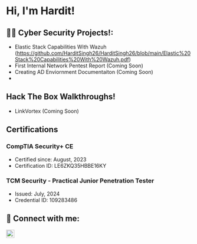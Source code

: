 <h1>Hi, I'm Hardit!</h1>

<h2>👨‍💻 Cyber Security Projects!:</h2>

- Elastic Stack Capabilities With Wazuh (https://github.com/HarditSingh26/HarditSingh26/blob/main/Elastic%20Stack%20Capabilities%20With%20Wazuh.pdf)
- First Internal Network Pentest Report (Coming Soon)
- Creating AD Enviornment Documentaiton (Coming Soon)
- 
<h2>Hack The Box Walkthroughs!</h2>

- LinkVortex (Coming Soon)

<h2> Certifications </h2>

### CompTIA Security+ CE  
- Certified since: August, 2023  
- Certification ID: LE6ZKQ35HBBE16KY  

### TCM Security - Practical Junior Penetration Tester  
- Issued: July, 2024  
- Credential ID: 109283486  


<h2> 🤳 Connect with me:</h2>

[<img align="left" alt="HarditSingh | LinkedIn" width="22px" src="https://cdn.jsdelivr.net/npm/simple-icons@v3/icons/linkedin.svg" />][linkedin]


[linkedin]: https://www.linkedin.com/in/hardit-singh-6ab11a226/

